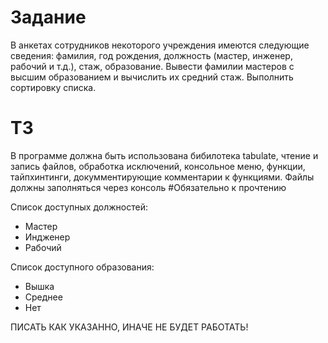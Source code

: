 # Задание
В анкетах сотрудников некоторого учреждения имеются следующие сведения: фамилия, год рождения, должность (мастер, инженер, рабочий и т.д.), стаж, образование. Вывести фамилии мастеров с высшим образованием и вычислить их средний стаж. Выполнить сортировку списка.
# ТЗ
В программе должна быть использована бибилотека tabulate, чтение и запись файлов, обработка исключений, консольное меню, функции, тайпхинтинги,
докумментирующие комментарии к функциями. Файлы должны заполняться через консоль
#Обязательно к прочтению

Список доступных должностей:
- Мастер
- Индженер
- Рабочий

Список доступного образования:
- Вышка
- Среднее
- Нет

ПИСАТЬ КАК УКАЗАННО, ИНАЧЕ НЕ БУДЕТ РАБОТАТЬ!
